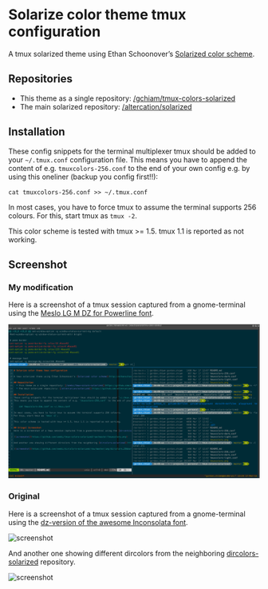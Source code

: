 # Solarize color theme tmux configuration

A tmux solarized theme using Ethan Schoonover’s [Solarized color scheme](http://ethanschoonover.com/solarized).

## Repositories
  * This theme as a single repository: [/gchiam/tmux-colors-solarized](https://github.com/gchiam/tmux-colors-solarized)
  * The main solarized repository: [/altercation/solarized](https://github.com/altercation/solarized)

## Installation
These config snippets for the terminal multiplexer tmux should be added to your `~/.tmux.conf` configuration file.
This means you have to append the content of e.g. `tmuxcolors-256.conf` to the end of your own config e.g. by using this oneliner (backup you config first!!):

    cat tmuxcolors-256.conf >> ~/.tmux.conf

In most cases, you have to force tmux to assume the terminal supports 256 colours.
For this, start tmux as `tmux -2`.

This color scheme is tested with tmux >= 1.5. tmux 1.1 is reported as not working.

## Screenshot

### My modification
Here is a screenshot of a tmux session captured from a gnome-terminal using the [Meslo LG M DZ for Powerline font](http://nodnod.net/2009/feb/12/adding-straight-single-and-double-quotes-inconsola/).

![screenshot](https://github.com/gchiam/tmux-colors-solarized/raw/master/tmuxcolors-gchiam.png)

### Original
Here is a screenshot of a tmux session captured from a gnome-terminal using the [dz-version of the awesome Inconsolata font](https://github.com/Lokaltog/powerline-fonts).

![screenshot](https://github.com/gchiam/tmux-colors-solarized/raw/master/tmuxcolors.png)

And another one showing different dircolors from the neighboring [dircolors-solarized](https://github.com/gchiam/dircolors-solarized) repository.

![screenshot](https://github.com/see/dircolors-solarized/raw/master/img/dircolors.256dark.png)
